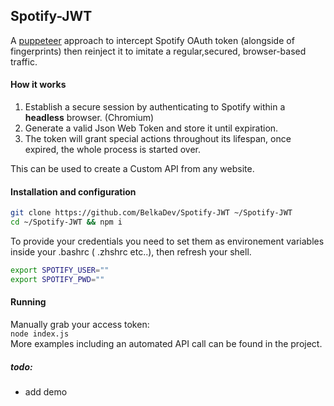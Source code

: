 ## Spotify-JWT
 A [puppeteer](https://github.com/puppeteer/puppeteer) approach to intercept Spotify OAuth token (alongside of fingerprints) then reinject it to imitate a regular,secured, browser-based traffic.
#### How it works
1. Establish a secure session by authenticating to Spotify within a **headless** browser. (Chromium)
1. Generate a valid Json Web Token and store it until expiration.
1. The token will grant special actions throughout its lifespan, once expired, the whole process is started over.

This can be used to create a Custom API from any website. <br>
#### Installation and configuration
```bash
git clone https://github.com/BelkaDev/Spotify-JWT ~/Spotify-JWT
cd ~/Spotify-JWT && npm i
```
To provide your credentials you need to set them as environement variables inside your .bashrc ( .zhshrc etc..), then refresh your shell. <br>
``` bash
export SPOTIFY_USER=""
export SPOTIFY_PWD=""
```
#### Running
Manually grab your access token: <br>
`node index.js` <br>
More examples including an automated API call can be found in the project.

##### todo:
* add demo
